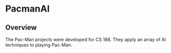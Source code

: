 # PacmanAI

## Overview
The Pac-Man projects were developed for CS 188. They apply an array of AI techniques to playing Pac-Man. 
